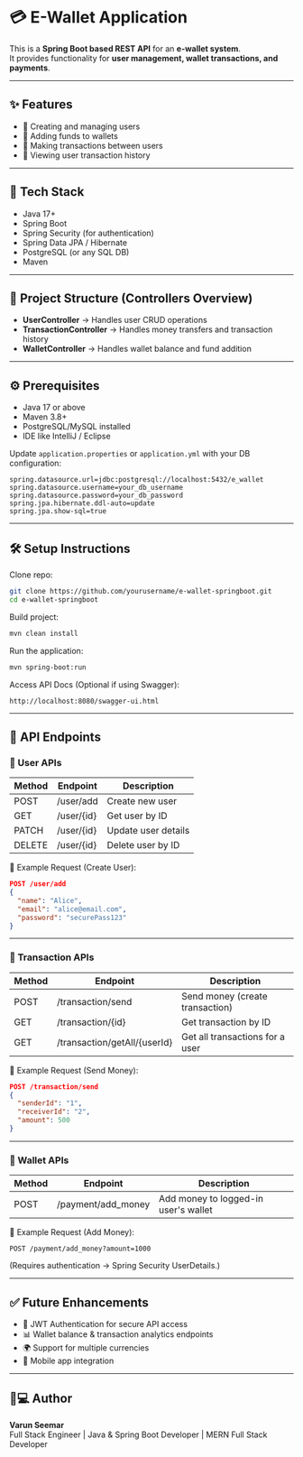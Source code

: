# 💳 E-Wallet Application

This is a **Spring Boot based REST API** for an **e-wallet system**.  
It provides functionality for **user management, wallet transactions, and payments**.

---

## ✨ Features

- 🔹 Creating and managing users  
- 🔹 Adding funds to wallets  
- 🔹 Making transactions between users  
- 🔹 Viewing user transaction history  

---

## 🚀 Tech Stack

- Java 17+  
- Spring Boot  
- Spring Security (for authentication)  
- Spring Data JPA / Hibernate  
- PostgreSQL (or any SQL DB)  
- Maven  

---

## 📂 Project Structure (Controllers Overview)

- **UserController** → Handles user CRUD operations  
- **TransactionController** → Handles money transfers and transaction history  
- **WalletController** → Handles wallet balance and fund addition  

---

## ⚙️ Prerequisites

- Java 17 or above  
- Maven 3.8+  
- PostgreSQL/MySQL installed  
- IDE like IntelliJ / Eclipse  

Update `application.properties` or `application.yml` with your DB configuration:

```properties
spring.datasource.url=jdbc:postgresql://localhost:5432/e_wallet
spring.datasource.username=your_db_username
spring.datasource.password=your_db_password
spring.jpa.hibernate.ddl-auto=update
spring.jpa.show-sql=true
```

---

## 🛠️ Setup Instructions

Clone repo:

```bash
git clone https://github.com/yourusername/e-wallet-springboot.git
cd e-wallet-springboot
```

Build project:

```bash
mvn clean install
```

Run the application:

```bash
mvn spring-boot:run
```

Access API Docs (Optional if using Swagger):

```
http://localhost:8080/swagger-ui.html
```

---

## 📘 API Endpoints

### 👤 User APIs

| Method | Endpoint       | Description        |
|--------|---------------|--------------------|
| POST   | /user/add     | Create new user    |
| GET    | /user/{id}    | Get user by ID     |
| PATCH  | /user/{id}    | Update user details |
| DELETE | /user/{id}    | Delete user by ID  |

📌 Example Request (Create User):

```json
POST /user/add
{
  "name": "Alice",
  "email": "alice@email.com",
  "password": "securePass123"
}
```

---

### 💸 Transaction APIs

| Method | Endpoint                  | Description                    |
|--------|---------------------------|--------------------------------|
| POST   | /transaction/send        | Send money (create transaction)|
| GET    | /transaction/{id}        | Get transaction by ID          |
| GET    | /transaction/getAll/{userId} | Get all transactions for a user |

📌 Example Request (Send Money):

```json
POST /transaction/send
{
  "senderId": "1",
  "receiverId": "2",
  "amount": 500
}
```

---

### 🏦 Wallet APIs

| Method | Endpoint             | Description                        |
|--------|----------------------|------------------------------------|
| POST   | /payment/add_money   | Add money to logged-in user's wallet |

📌 Example Request (Add Money):

```text
POST /payment/add_money?amount=1000
```
(Requires authentication → Spring Security UserDetails.)

---

## ✅ Future Enhancements

- 🔐 JWT Authentication for secure API access  
- 📊 Wallet balance & transaction analytics endpoints  
- 🌍 Support for multiple currencies  
- 📱 Mobile app integration  

---

## 👨💻 Author

**Varun Seemar**  
Full Stack Engineer | Java & Spring Boot Developer | MERN Full Stack Developer 
